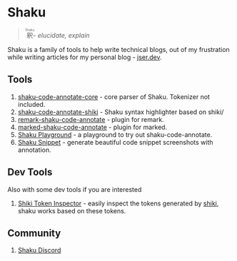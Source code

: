 # Shaku

> <ruby>釈<rp>(<rp><rt>Shaku</rt><rp>)<rp></ruby>- _elucidate, explain_

Shaku is a family of tools to help write technical blogs,
out of my frustration while writing articles for my personal blog - [jser.dev](https://jser.dev).

## Tools

1. [shaku-code-annotate-core](./packages/shaku-code-annotate-core/) - core parser of Shaku. Tokenizer not included.
2. [shaku-code-annotate-shiki](./packages/shaku-code-annotate-shiki/) - Shaku syntax highlighter based on shiki/
3. [remark-shaku-code-annotate](./packages/remark-shaku-code-annotate/) - plugin for remark.
4. [marked-shaku-code-annotate](./packages/marked-shaku-code-annotate/) - plugin for marked.
5. [Shaku Playground](https://shaku-web.vercel.app/) - a playground to try out shaku-code-annotate.
6. [Shaku Snippet](https://shaku-web.vercel.app/snippet) - generate beautiful code snippet screenshots with annotation.

## Dev Tools

Also with some dev tools if you are interested

1. [Shiki Token Inspector](https://shaku-web.vercel.app/shiki-token-inspector) - easily inspect the tokens generated by [shiki](https://github.com/shikijs/shiki), shaku works based on these tokens.

## Community

1. [Shaku Discord](https://discord.gg/bFh8EzW7kv)
